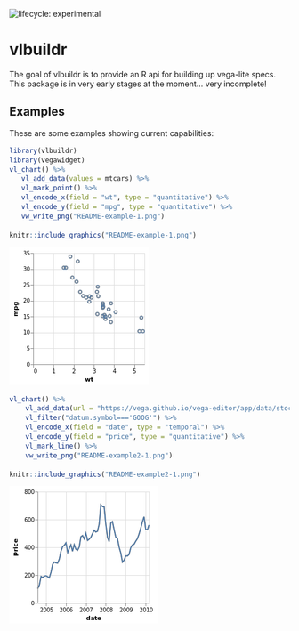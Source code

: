 <!-- README.md is generated from README.Rmd. Please edit that file -->
![lifecycle:
experimental](https://img.shields.io/badge/lifecycle-experimental-orange.svg)

vlbuildr
========

The goal of vlbuildr is to provide an R api for building up vega-lite
specs. This package is in very early stages at the moment… very
incomplete!

Examples
--------

These are some examples showing current capabilities:

``` r
library(vlbuildr)
library(vegawidget)
vl_chart() %>%
   vl_add_data(values = mtcars) %>%
   vl_mark_point() %>%
   vl_encode_x(field = "wt", type = "quantitative") %>%
   vl_encode_y(field = "mpg", type = "quantitative") %>%
   vw_write_png("README-example-1.png")

knitr::include_graphics("README-example-1.png")
```

<img src="README-example-1.png" width="250" />

``` r
vl_chart() %>%
    vl_add_data(url = "https://vega.github.io/vega-editor/app/data/stocks.csv") %>%
    vl_filter("datum.symbol==='GOOG'") %>%
    vl_encode_x(field = "date", type = "temporal") %>%
    vl_encode_y(field = "price", type = "quantitative") %>%
    vl_mark_line() %>%
    vw_write_png("README-example2-1.png")

knitr::include_graphics("README-example2-1.png")
```

<img src="README-example2-1.png" width="267" />
